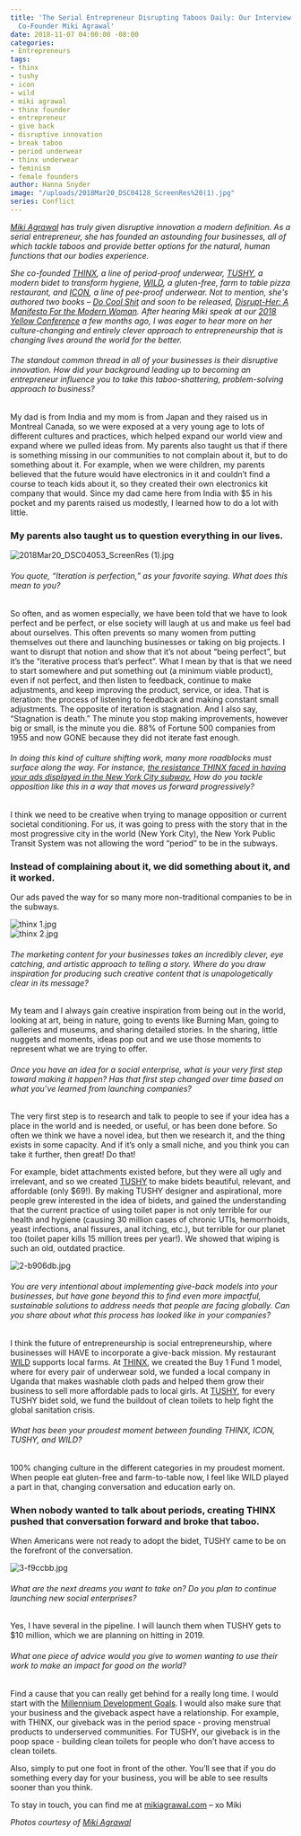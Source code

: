 ```yaml
---
title: 'The Serial Entrepreneur Disrupting Taboos Daily: Our Interview with Thinx
  Co-Founder Miki Agrawal'
date: 2018-11-07 04:00:00 -08:00
categories:
- Entrepreneurs
tags:
- thinx
- tushy
- icon
- wild
- miki agrawal
- thinx founder
- entrepreneur
- give back
- disruptive innovation
- break taboo
- period underwear
- thinx underwear
- feminism
- female founders
author: Hanna Snyder
image: "/uploads/2018Mar20_DSC04128_ScreenRes%20(1).jpg"
series: Conflict
---
```


_[Miki Agrawal](https://www.mikiagrawal.com/) has truly given disruptive innovation a modern definition. As a serial entrepreneur, she has founded an astounding four businesses, all of which tackle taboos and provide better options for the natural, human functions that our bodies experience._ 

_She co-founded [THINX](https://www.shethinx.com/), a line of period-proof underwear, [TUSHY](https://hellotushy.com/?utm_expid=.qUBTCqfDQ06WDHKSiEv3lA.0&utm_referrer=), a modern bidet to transform hygiene, [WILD](http://www.eatdrinkwild.com/), a gluten-free, farm to table pizza restaurant, and [ICON](https://www.iconundies.com/), a line of pee-proof underwear. Not to mention, she's authored two books – [Do Cool Shit](https://www.amazon.com/Do-Cool-Sh-Business-Happily/dp/0062366858/ref=sr_1_1?ie=UTF8&qid=1540848166&sr=8-1&keywords=do+cool+shit+book) and soon to be released, [Disrupt-Her: A Manifesto For the Modern Woman](https://www.amazon.com/Disrupt-Her-Manifesto-Modern-Miki-Agrawal/dp/1401955568/ref=sr_1_fkmr0_1?ie=UTF8&qid=1540848181&sr=8-1-fkmr0&keywords=disrupt-her+book). After hearing Miki speak at our [2018 Yellow Conference](https://yellowco.co/conference/) a few months ago, I was eager to hear more on her culture-changing and entirely clever approach to  entrepreneurship that is changing lives around the world for the better._

###### The standout common thread in all of your businesses is their disruptive innovation. How did your background leading up to becoming an entrepreneur influence you to take this taboo-shattering, problem-solving approach to business?

My dad is from India and my mom is from Japan and they raised us in Montreal Canada, so we were exposed at a very young age to lots of different cultures and practices, which helped expand our world view and expand where we pulled ideas from. My parents also taught us that if there is something missing in our communities to not complain about it, but to do something about it. For example, when we were children, my parents believed that the future would have electronics in it and couldn’t find a course to teach kids about it, so they created their own electronics kit company that would. Since my dad came here from India with $5 in his pocket and my parents raised us modestly, I learned how to do a lot with little. 

### My parents also taught us to question everything in our lives. 

![2018Mar20_DSC04053_ScreenRes (1).jpg](/uploads/2018Mar20_DSC04053_ScreenRes%20(1).jpg)

###### You quote, “Iteration is perfection,” as your favorite saying. What does this mean to you?

So often, and as women especially, we have been told that we have to look perfect and be perfect, or else society will laugh at us and make us feel bad about ourselves. This often prevents so many women from putting themselves out there and launching businesses or taking on big projects. I want to disrupt that notion and show that it’s not about “being perfect”, but it’s the “iterative process that’s perfect”. What I mean by that is that we need to start somewhere and put something out (a minimum viable product), even if not perfect, and then listen to feedback, continue to make adjustments, and keep improving the product, service, or idea. That is iteration: the process of listening to feedback and making constant small adjustments. The opposite of iteration is stagnation. And I also say, “Stagnation is death.” The minute you stop making improvements, however big or small, is the minute you die. 88% of Fortune 500 companies from 1955 and now GONE because they did not iterate fast enough. 

###### In doing this kind of culture shifting work, many more roadblocks must surface along the way. For instance, [the resistance THINX faced in having your ads displayed in the New York City subway.](https://www.bustle.com/articles/122564-thinx-underwear-ads-on-nyc-subway-are-up-but-the-company-has-another-big-announcement) How do you tackle opposition like this in a way that moves us forward progressively?

I think we need to be creative when trying to manage opposition or current societal conditioning. For us, it was going to press with the story that in the most progressive city in the world (New York City), the New York Public Transit System was not allowing the word “period” to be in the subways. 

### Instead of complaining about it, we did something about it, and it worked. 

Our ads paved the way for so many more non-traditional companies to be in the subways. 

![thinx 1.jpg](/uploads/thinx%201.jpg)  
![thinx 2.jpg](/uploads/thinx%202.jpg)

###### The marketing content for your businesses takes an incredibly clever, eye catching, and artistic approach to telling a story. Where do you draw inspiration for producing such creative content that is unapologetically clear in its message?

My team and I always gain creative inspiration from being out in the world, looking at art, being in nature, going to events like Burning Man, going to galleries and museums, and sharing detailed stories. In the sharing, little nuggets and moments, ideas pop out and we use those moments to represent what we are trying to offer. 

###### Once you have an idea for a social enterprise, what is your very first step toward making it happen? Has that first step changed over time based on what you’ve learned from launching companies?

The very first step is to research and talk to people to see if your idea has a place in the world and is needed, or useful, or has been done before. So often we think we have a novel idea, but then we research it, and the thing exists in some capacity. And if it’s only a small niche, and you think you can take it further, then great! Do that! 

For example, bidet attachments existed before, but they were all ugly and irrelevant, and so we created [TUSHY](https://hellotushy.com/) to make bidets beautiful, relevant, and affordable (only $69!). By making TUSHY designer and aspirational, more people grew interested in the idea of bidets, and gained the understanding that the current practice of using toilet paper is not only terrible for our health and hygiene (causing 30 million cases of chronic UTIs, hemorrhoids, yeast infections, anal fissures, anal itching, etc.), but terrible for our planet too (toilet paper kills 15 million trees per year!). We showed that wiping is such an old, outdated practice. 

![2-b906db.jpg](/uploads/2-b906db.jpg)

###### You are very intentional about implementing give-back models into your businesses, but have gone beyond this to find even more impactful, sustainable solutions to address needs that people are facing globally. Can you share about what this process has looked like in your companies?

I think the future of entrepreneurship is social entrepreneurship, where businesses will HAVE to incorporate a give-back mission. My restaurant [WILD](http://www.eatdrinkwild.com/) supports local farms. At [THINX](https://www.shethinx.com/), we created the Buy 1 Fund 1 model, where for every pair of underwear sold, we funded a local company in Uganda that makes washable cloth pads and helped them grow their business to sell more affordable pads to local girls. At [TUSHY](https://hellotushy.com/), for every TUSHY bidet sold, we fund the buildout of clean toilets to help fight the global sanitation crisis. 

###### What has been your proudest moment between founding THINX, ICON, TUSHY, and WILD? 

100% changing culture in the different categories in my proudest moment. When people eat gluten-free and farm-to-table now, I feel like WILD played a part in that, changing conversation and education early on. 

### When nobody wanted to talk about periods, creating THINX pushed that conversation forward and broke that taboo. 

When Americans were not ready to adopt the bidet, TUSHY came to be on the forefront of the conversation. 

![3-f9ccbb.jpg](/uploads/3-f9ccbb.jpg)

###### What are the next dreams you want to take on? Do you plan to continue launching new social enterprises?

Yes, I have several in the pipeline. I will launch them when TUSHY gets to $10 million, which we are planning on hitting in 2019. 

###### What one piece of advice would you give to women wanting to use their work to make an impact for good on the world? 

Find a cause that you can really get behind for a really long time. I would start with the [Millennium Development Goals](http://www.un.org/millenniumgoals/). I would also make sure that your business and the giveback aspect have a relationship. For example, with THINX, our giveback was in the period space -  proving menstrual products to underserved communities. For TUSHY, our giveback is in the poop space - building clean toilets for people who don’t have access to clean toilets. 

Also, simply to put one foot in front of the other. You’ll see that if you do something every day for your business, you will be able to see results sooner than you think. 

To stay in touch, you can find me at [mikiagrawal.com](https://www.mikiagrawal.com/) – xo Miki 

_Photos courtesy of [Miki Agrawal](https://www.mikiagrawal.com/)_